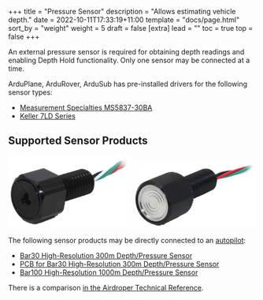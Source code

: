 +++
title = "Pressure Sensor"
description = "Allows estimating vehicle depth."
date = 2022-10-11T17:33:19+11:00
template = "docs/page.html"
sort_by = "weight"
weight = 5
draft = false
[extra]
lead = ""
toc = true
top = false
+++

An external pressure sensor is required for obtaining depth readings and enabling Depth Hold functionality. Only one sensor may be connected at a time.

ArduPlane, ArduRover, ArduSub has pre-installed drivers for the following sensor types:

* [Measurement Specialties MS5837-30BA](https://www.te.com/commerce/DocumentDelivery/DDEController?Action=showdoc&DocId=Data+Sheet%7FMS5837-30BA%7FB1%7Fpdf%7FEnglish%7FENG_DS_MS5837-30BA_B1.pdf%7FCAT-BLPS0017)
* [Keller 7LD Series](https://download.keller-druck.com/api/download/2LfcGMzMbeHdjFbyUd5DWA/en/latest)

## Supported Sensor Products

<img src="bar30.png" width=250> <img src="bar100.png" width=250>

The following sensor products may be directly connected to an [autopilot](/introduction/hardware-options/required-hardware/autopilot.md):
* [Bar30 High-Resolution 300m Depth/Pressure Sensor](https://airdroper.org/store/sensors-sonars-cameras/sensors/bar30-sensor-r1/)
* [PCB for Bar30 High-Resolution 300m Depth/Pressure Sensor](https://airdroper.org/store/sensors-sonars-cameras/sensors/bar30-sensor-pcb-r1/)
* [Bar100 High-Resolution 1000m Depth/Pressure Sensor](https://airdroper.org/store/sensors-sonars-cameras/sensors/bar100-sensor-r2-rp/)

There is a comparison [in the Airdroper Technical Reference](https://airdroper.org/learn/technical-reference/#temperature-and-pressuredepth-sensors).
